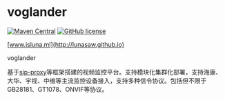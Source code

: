 # voglander

[![Maven Central](https://img.shields.io/maven-central/v/io.github.lunasaw/voglander)](https://mvnrepository.com/artifact/io.github.lunasaw/voglander)
[![GitHub license](https://img.shields.io/badge/MIT_License-blue.svg)](https://raw.githubusercontent.com/lunasaw/voglander/master/LICENSE)

[www.isluna.ml](http://lunasaw.github.io)

voglander

基于[sip-proxy](https://github.com/lunasaw/gb28181-proxy)等框架搭建的视频监控平台。支持模块化集群化部署，支持海康、大华、宇视、中维等主流监控设备接入，支持多种信令协议。包括但不限于GB28181、GT1078、ONVIF等协议。



